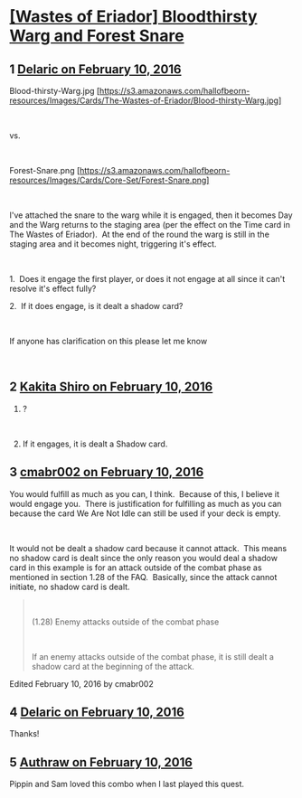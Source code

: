 # [[Wastes of Eriador] Bloodthirsty Warg and Forest Snare](https://community.fantasyflightgames.com/topic/202129-wastes-of-eriador-bloodthirsty-warg-and-forest-snare/)

## 1 [Delaric on February 10, 2016](https://community.fantasyflightgames.com/topic/202129-wastes-of-eriador-bloodthirsty-warg-and-forest-snare/?do=findComment&comment=2044752)

Blood-thirsty-Warg.jpg [https://s3.amazonaws.com/hallofbeorn-resources/Images/Cards/The-Wastes-of-Eriador/Blood-thirsty-Warg.jpg]

 

vs.

 

Forest-Snare.png [https://s3.amazonaws.com/hallofbeorn-resources/Images/Cards/Core-Set/Forest-Snare.png]

 

I've attached the snare to the warg while it is engaged, then it becomes Day and the Warg returns to the staging area (per the effect on the Time card in The Wastes of Eriador).  At the end of the round the warg is still in the staging area and it becomes night, triggering it's effect.

 

1.  Does it engage the first player, or does it not engage at all since it can't resolve it's effect fully?

2.  If it does engage, is it dealt a shadow card?

 

If anyone has clarification on this please let me know

 

## 2 [Kakita Shiro on February 10, 2016](https://community.fantasyflightgames.com/topic/202129-wastes-of-eriador-bloodthirsty-warg-and-forest-snare/?do=findComment&comment=2044790)

1) ?

 

2) If it engages, it is dealt a Shadow card.

## 3 [cmabr002 on February 10, 2016](https://community.fantasyflightgames.com/topic/202129-wastes-of-eriador-bloodthirsty-warg-and-forest-snare/?do=findComment&comment=2044794)

You would fulfill as much as you can, I think.  Because of this, I believe it would engage you.  There is justification for fulfilling as much as you can because the card We Are Not Idle can still be used if your deck is empty.

 

It would not be dealt a shadow card because it cannot attack.  This means no shadow card is dealt since the only reason you would deal a shadow card in this example is for an attack outside of the combat phase as mentioned in section 1.28 of the FAQ.  Basically, since the attack cannot initiate, no shadow card is dealt.
 

>  
> 
> (1.28) Enemy attacks outside of the combat phase
> 
>  
> 
> If an enemy attacks outside of the combat phase, it is still dealt a shadow card at the beginning of the attack.

Edited February 10, 2016 by cmabr002

## 4 [Delaric on February 10, 2016](https://community.fantasyflightgames.com/topic/202129-wastes-of-eriador-bloodthirsty-warg-and-forest-snare/?do=findComment&comment=2044798)

Thanks!

## 5 [Authraw on February 10, 2016](https://community.fantasyflightgames.com/topic/202129-wastes-of-eriador-bloodthirsty-warg-and-forest-snare/?do=findComment&comment=2045325)

Pippin and Sam loved this combo when I last played this quest.

